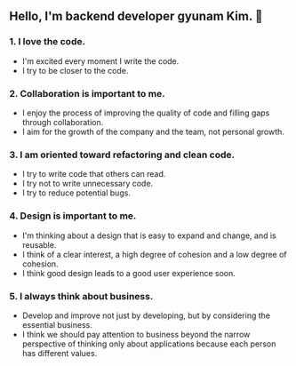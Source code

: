 <h2> Hello, I'm backend developer gyunam Kim. 👋 </h2>


<h3>1. I love the code.</h3>

- I'm excited every moment I write the code.
- I try to be closer to the code.

<h3>2. Collaboration is important to me.</h3>

- I enjoy the process of improving the quality of code and filling gaps through collaboration.
- I aim for the growth of the company and the team, not personal growth.

<h3>3. I am oriented toward refactoring and clean code.</h3>
  
- I try to write code that others can read.
- I try not to write unnecessary code.
- I try to reduce potential bugs.
  
<h3>4. Design is important to me.</h3>

- I'm thinking about a design that is easy to expand and change, and is reusable.
- I think of a clear interest, a high degree of cohesion and a low degree of cohesion.
- I think good design leads to a good user experience soon.

<h3>5. I always think about business.</h3>

- Develop and improve not just by developing, but by considering the essential business.
- I think we should pay attention to business beyond the narrow perspective of thinking only about applications because each person has different values.
  

